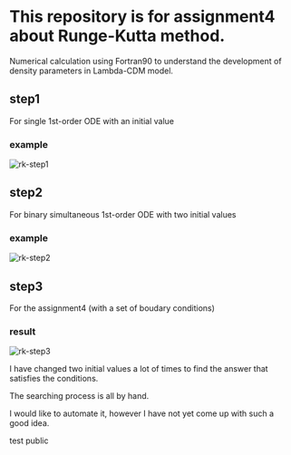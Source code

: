 # This repository is for assignment4 about Runge-Kutta method.
Numerical calculation using Fortran90 to understand the development of density parameters in Lambda-CDM model.

## step1
For single 1st-order ODE with an initial value
### example
![rk-step1](https://user-images.githubusercontent.com/64693735/83397954-6b639180-a439-11ea-85d0-7610cd6ee73b.png)

## step2
For binary simultaneous 1st-order ODE with two initial values
### example
![rk-step2](https://user-images.githubusercontent.com/64693735/83398036-90580480-a439-11ea-8499-1cdc89e54ea2.png)

## step3
For the assignment4 (with a set of boudary conditions)

### result
![rk-step3](https://user-images.githubusercontent.com/64693735/83399544-5dfbd680-a43c-11ea-9caa-a2c044e131f3.png)

I have changed two initial values a lot of times to find the answer that satisfies the conditions.

The searching process is all by hand.

I would like to automate it, however I have not yet come up with such a good idea.

test public
